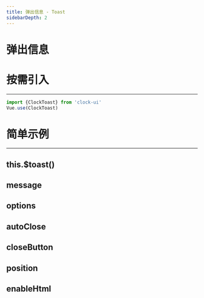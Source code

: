 ```yaml
---
title: 弹出信息 - Toast  
sidebarDepth: 2 
---
```


# 弹出信息


# 按需引入
---

```javascript
import {ClockToast} from 'clock-ui'
Vue.use(ClockToast)
```

# 简单示例
---

<toast-toast-demo></toast-toast-demo>

this.$toast()
---

message
---

<toast-toast-message></toast-toast-message>

options
---

autoClose
---

<toast-toast-autoClose></toast-toast-autoClose>

closeButton
---

<toast-toast-closeButton></toast-toast-closeButton>

position
---

<toast-toast-position></toast-toast-position>


enableHtml
---

<toast-toast-enableHtml></toast-toast-enableHtml>
